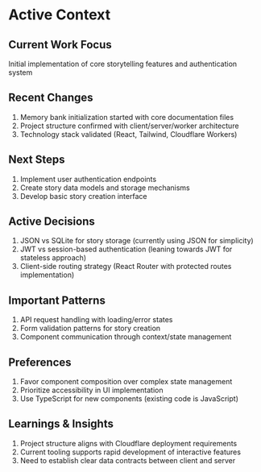 # Active Context

## Current Work Focus
Initial implementation of core storytelling features and authentication system

## Recent Changes
1. Memory bank initialization started with core documentation files
2. Project structure confirmed with client/server/worker architecture
3. Technology stack validated (React, Tailwind, Cloudflare Workers)

## Next Steps
1. Implement user authentication endpoints
2. Create story data models and storage mechanisms
3. Develop basic story creation interface

## Active Decisions
1. JSON vs SQLite for story storage (currently using JSON for simplicity)
2. JWT vs session-based authentication (leaning towards JWT for stateless approach)
3. Client-side routing strategy (React Router with protected routes implementation)

## Important Patterns
1. API request handling with loading/error states
2. Form validation patterns for story creation
3. Component communication through context/state management

## Preferences
1. Favor component composition over complex state management
2. Prioritize accessibility in UI implementation
3. Use TypeScript for new components (existing code is JavaScript)

## Learnings & Insights
1. Project structure aligns with Cloudflare deployment requirements
2. Current tooling supports rapid development of interactive features
3. Need to establish clear data contracts between client and server
